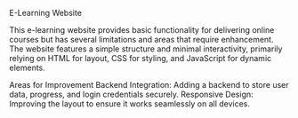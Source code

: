 E-Learning Website 

This e-learning website provides basic functionality for delivering online courses but has several limitations and areas that require enhancement. The website features a simple structure and minimal interactivity, primarily relying on HTML for layout, CSS for styling, and JavaScript for dynamic elements.

Areas for Improvement
Backend Integration: Adding a backend to store user data, progress, and login credentials securely.
Responsive Design: Improving the layout to ensure it works seamlessly on all devices.
